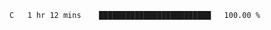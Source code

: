 
<!--START_SECTION:waka-->

```txt
C   1 hr 12 mins    █████████████████████████   100.00 %
```

<!--END_SECTION:waka-->
